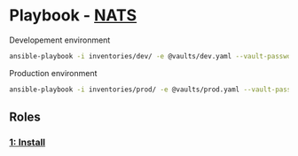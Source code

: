 # Playbook - [NATS](.)

Developement environment

```sh
ansible-playbook -i inventories/dev/ -e @vaults/dev.yaml --vault-password-file=.dev_ansible_vault_pass playbooks/nats/nats.yaml
```

Production environment

```sh
ansible-playbook -i inventories/prod/ -e @vaults/prod.yaml --vault-password-file=.prod_ansible_vault_pass playbooks/nats/nats.yaml
```

## Roles

### [1: Install](./install/)
